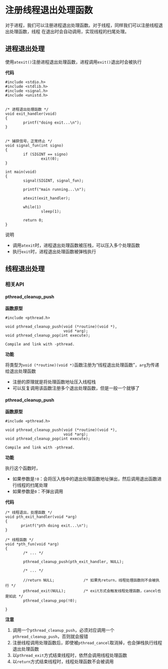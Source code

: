 # 注册线程退出处理函数

对于进程，我们可以注册进程退出处理函数。对于线程，同样我们可以注册线程退出处理函数，线程
在退出时会自动调用，实现线程的扫尾处理。



## 进程退出处理

使用`atexit()`注册进程退出处理函数，进程调用`exit()`退出时会被执行

**代码**

```
#include <stdio.h>
#include <stdlib.h>
#include <signal.h>
#include <unistd.h>


/* 进程退出处理函数 */
void exit_handler(void)
{
        printf("doing exit...\n");
}


/* 捕获信号，正常终止 */
void signal_fun(int signo)
{
        if (SIGINT == signo)
                exit(0);
}

int main(void)
{
        signal(SIGINT, signal_fun);

        printf("main running...\n");

        atexit(exit_handler);

        while(1)
                sleep(1);

        return 0;
}
```

说明

- 调用`atexit`时，进程退出处理函数被压栈，可以压入多个处理函数
- 执行`exit`时，进程退出处理函数被弹栈执行

## 线程退出处理

### 相关API

#### pthread_cleanup_push

**函数原型**

```
#include <pthread.h>

void pthread_cleanup_push(void (*routine)(void *),
                          void *arg);
void pthread_cleanup_pop(int execute);

Compile and link with -pthread.
```

**功能**

将类型为`void (*routine)(void *)`函数注册为“线程退出处理函数”，`arg`为传递给退出处理函数

- 注册的原理就是将处理函数地址压入线程栈
- 可以反复调用该函数注册多个退出处理函数，但是一般一个就够了

#### pthread_cleanup_push

**函数原型**

```
#include <pthread.h>

void pthread_cleanup_push(void (*routine)(void *),
                          void *arg);
void pthread_cleanup_pop(int execute);

Compile and link with -pthread.
```

**功能**

执行这个函数时，
- 如果参数是`!0`：会将压入栈中的退出处理函数地址弹出，然后调用退出函数进行线程的扫尾处理
- 如果参数是`0`：不弹出调用

**代码**

```
/* 线程退出，处理函数 */
void pth_exit_handler(void *arg)
{
       printf("pth doing exit...\n");
}

/* 线程函数 */
void *pth_fun(void *arg)
{
        /* ... */

        pthread_cleanup_push(pth_exit_handler, NULL);

        /* ... */

        //return NULL;             /* 如果先return，线程处理函数则不会被执行 */
        pthread_exit(NULL);        /* exit方式会触发线程处理函数，cancel也是如此 */
        pthread_cleanup_pop(!0);

}
```

**注意**

1. 调用一个`pthread_cleanup_push`，必须对应调用一个`pthread_cleanup_push`，否则就会报错
2. 注册线程调用处理函数后，即使被`pthread_cancel`取消掉，也会弹栈执行线程退出处理函数
3. 以`pthread_exit`方式结束线程时，依然会调用线程处理函数
3. 以`return`方式结束线程时，线程处理函数不会被调用
